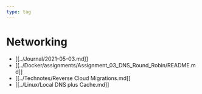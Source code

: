 ```yaml
---
type: tag
---
```

# Networking

- [[../Journal/2021-05-03.md]]
- [[../Docker/assignments/Assignment_03_DNS_Round_Robin/README.md]]
- [[../Technotes/Reverse Cloud Migrations.md]]
- [[../Linux/Local DNS plus Cache.md]]
